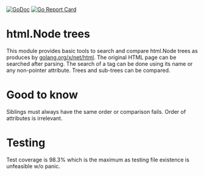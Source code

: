 [![GoDoc](https://godoc.org/github.com/iWdGo/htmlutils?status.svg)](https://godoc.org/github.com/iWdGo/htmlutils)
[![Go Report Card](https://goreportcard.com/badge/github.com/iwdgo/htmlutils)](https://goreportcard.com/report/github.com/iwdgo/htmlutils)

# html.Node trees

This module provides basic tools to search and compare html.Node trees as produces by [golang.org/x/net/html](https://godoc.org/golang.org/x/net/html).
The original HTML page can be searched after parsing.
The search of a tag can be done using its name or any non-pointer attribute.
Trees and sub-trees can be compared.

# Good to know

Siblings must always have the same order or comparison fails.
Order of attributes is irrelevant.

# Testing

Test coverage is 98.3% which is the maximum as testing file existence is unfeasible w/o panic.
